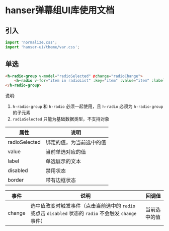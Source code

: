 # hanser弹幕组UI库使用文档

## 引入
````javascript
import 'normalize.css';
import 'hanser-ui/theme/var.css';
````
## 单选

````html
<h-radio-group v-model="radioSelected" @change="radioChange">
    <h-radio v-for="item in radioList" :key="item" :value="item" :label="item" :disabled="item === 1"></h-radio>
</h-radio-group>
````
说明:
1. `h-radio-group` 和 `h-radio` 必须一起使用，且 `h-radio` 必须为 `h-radio-group` 的子元素
2. `radioSelected` 只能为基础数据类型，不支持对象

| 属性 | 说明 |
| -- | -- |
| radioSelected | 绑定的值，为当前选中的值 |
| value | 当前单选对应的值 |
| label | 单选展示的文本 |
| disabled | 禁用状态 |
| border | 带有边框状态 |

| 事件 | 说明 | 回调值 |
| -- | -- | -- |
| change | 选中值改变时触发事件（点击当前选中的 `radio` 或点击 `disabled` 状态的 `radio` 不会触发 `change` 事件） | 当前选中的值 |
